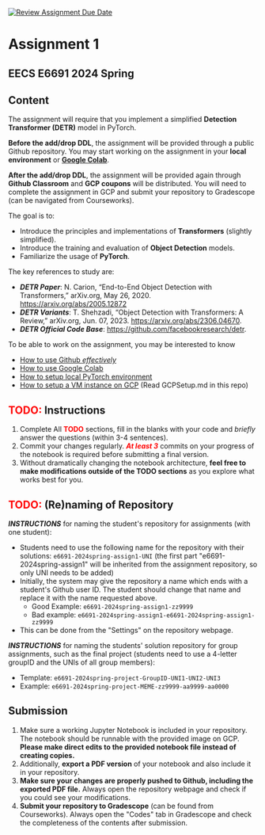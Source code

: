 [![Review Assignment Due Date](https://classroom.github.com/assets/deadline-readme-button-24ddc0f5d75046c5622901739e7c5dd533143b0c8e959d652212380cedb1ea36.svg)](https://classroom.github.com/a/N5cDDeBa)
# Assignment 1

## EECS E6691 2024 Spring

## Content

The assignment will require that you implement a simplified **Detection Transformer (DETR)** model in PyTorch.

**Before the add/drop DDL**, the assignment will be provided through a public Github repository. You may start working on the assignment in your **local environment** or [**Google Colab**](https://colab.research.google.com/).

**After the add/drop DDL**, the assignment will be provided again through **Github Classroom** and **GCP coupons** will be distributed. You will need to complete the assignment in GCP and submit your repository to Gradescope (can be navigated from Courseworks).

The goal is to:
- Introduce the principles and implementations of **Transformers** (slightly simplified).
- Introduce the training and evaluation of **Object Detection** models.
- Familiarize the usage of **PyTorch**.

The key references to study are:
- ***DETR Paper***: N. Carion, “End-to-End Object Detection with Transformers,” arXiv.org, May 26, 2020. https://arxiv.org/abs/2005.12872
- ***DETR Variants***: T. Shehzadi, “Object Detection with Transformers: A Review,” arXiv.org, Jun. 07, 2023. https://arxiv.org/abs/2306.04670.
- ***DETR Official Code Base***: https://github.com/facebookresearch/detr.

To be able to work on the assignment, you may be interested to know
- [How to use Github _effectively_](https://docs.github.com/en/get-started/quickstart/hello-world)
- [How to use Google Colab](https://colab.research.google.com/drive/16pBJQePbqkz3QFV54L4NIkOn1kwpuRrj)
- [How to setup local PyTorch environment](https://pytorch.org/get-started/locally/)
- [How to setup a VM instance on GCP](./GCPSetup.md) (Read GCPSetup.md in this repo)

## <span style="color:red">**TODO:**</span> Instructions

1. Complete All <span style="color:red">**TODO**</span> sections, fill in the blanks with your code and _briefly_ answer the questions (within 3-4 sentences).
2. Commit your changes regularly. <span style="color:red">***At least 3***</span> commits on your progress of the notebook is required before submitting a final version.
3. Without dramatically changing the notebook architecture, **feel free to make modifications outside of the TODO sections** as you explore what works best for you.

## <span style="color:red"><strong>TODO:</strong></span> (Re)naming of Repository

***INSTRUCTIONS*** for naming the student's repository for assignments (with one student):
* Students need to use the following name for the repository with their solutions: `e6691-2024spring-assign1-UNI` (the first part "e6691-2024spring-assign1" will be inherited from the assignment repository, so only UNI needs to be added)
* Initially, the system may give the repository a name which ends with a student's Github user ID. The student should change that name and replace it with the name requested above.
  * Good Example: `e6691-2024spring-assign1-zz9999`
  * Bad example: `e6691-2024spring-assign1-e6691-2024spring-assign1-zz9999`
* This can be done from the "Settings" on the repository webpage.

***INSTRUCTIONS*** for naming the students' solution repository for group assignments, such as the final project (students need to use a 4-letter groupID and the UNIs of all group members):
* Template: `e6691-2024spring-project-GroupID-UNI1-UNI2-UNI3`
* Example: `e6691-2024spring-project-MEME-zz9999-aa9999-aa0000`

## Submission

1. Make sure a working Jupyter Notebook is included in your repository. The notebook should be runnable with the provided image on GCP. **Please make direct edits to the provided notebook file instead of creating copies.**
2. Additionally, **export a PDF version** of your notebook and also include it in your repository.
3. **Make sure your changes are properly pushed to Github, including the exported PDF file.** Always open the repository webpage and check if you could see your modifications.
4. **Submit your repository to Gradescope** (can be found from Courseworks). Always open the "Codes" tab in Gradescope and check the completeness of the contents after submission.

